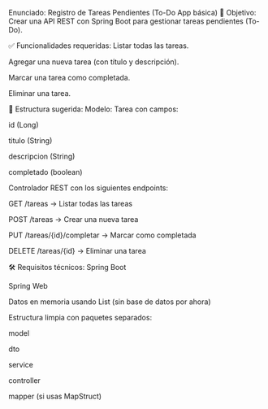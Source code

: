 Enunciado: Registro de Tareas Pendientes (To-Do App básica)
🎯 Objetivo:
Crear una API REST con Spring Boot para gestionar tareas pendientes (To-Do).

✅ Funcionalidades requeridas:
Listar todas las tareas.

Agregar una nueva tarea (con título y descripción).

Marcar una tarea como completada.

Eliminar una tarea.

🧱 Estructura sugerida:
Modelo: Tarea con campos:

id (Long)

titulo (String)

descripcion (String)

completado (boolean)

Controlador REST con los siguientes endpoints:

GET /tareas → Listar todas las tareas

POST /tareas → Crear una nueva tarea

PUT /tareas/{id}/completar → Marcar como completada

DELETE /tareas/{id} → Eliminar una tarea

🛠 Requisitos técnicos:
Spring Boot

Spring Web

Datos en memoria usando List<Tarea> (sin base de datos por ahora)

Estructura limpia con paquetes separados:

model

dto

service

controller

mapper (si usas MapStruct)

